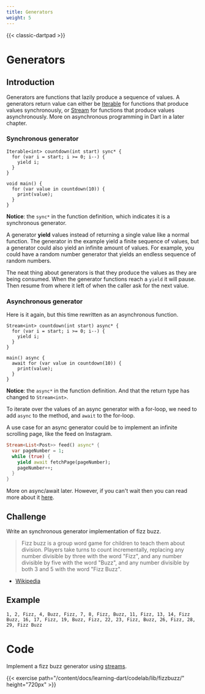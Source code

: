 ```yaml
---
title: Generators
weight: 5
---
```


{{< classic-dartpad >}}

# Generators

## Introduction

Generators are functions that lazily produce a sequence of values.
A generators return value can either be
[Iterable](https://api.dart.dev/dart-core/Iterable-class.html) for functions
that produce values synchronously, or
[Stream](https://api.dart.dev/dart-async/Stream-class.html) for functions that
produce values asynchronously.
More on asynchronous programming in Dart in a later chapter.

### Synchronous generator

```run-dartpad:theme-dark:mode-dart:width-100%:height-300px
Iterable<int> countdown(int start) sync* {
  for (var i = start; i >= 0; i--) {
    yield i;
  }
}

void main() {
  for (var value in countdown(10)) {
    print(value);
  }
}
```

**Notice**: the `sync*` in the function definition, which indicates it is a
synchronous generator.

A generator **yield** values instead of returning a single value like a normal
function.
The generator in the example yield a finite sequence of values, but a generator could also yield an infinite amount of values.
For example, you could have a random number generator that yields an endless
sequence of random numbers.

The neat thing about generators is that they produce the values as they are
being consumed.
When the generator functions reach a `yield` it will pause.
Then resume from where it left of when the caller ask for the next value.

### Asynchronous generator

Here is it again, but this time rewritten as an asynchronous function.

```run-dartpad:theme-dark:mode-dart:width-100%:height-300px
Stream<int> countdown(int start) async* {
  for (var i = start; i >= 0; i--) {
    yield i;
  }
}

main() async {
  await for (var value in countdown(10)) {
    print(value);
  }
}
```

**Notice**: the `async*` in the function definition.
And that the return type has changed to `Stream<int>`.

To iterate over the values of an async generator with a for-loop, we need to
add `async` to the method, and `await` to the for-loop.

A use case for an async generator could be to implement an infinite scrolling
page, like the feed on Instagram.

```dart
Stream<List<Post>> feed() async* {
  var pageNumber = 1;
  while (true) {
    yield await fetchPage(pageNumber);
    pageNumber++;
  }
}
```

More on async/await later.
However, if you can't wait then you can read more about it
[here](https://dart.dev/libraries/async/async-await).

## Challenge

Write an synchronous generator implementation of fizz buzz.

> Fizz buzz is a group word game for children to teach them about division.
> Players take turns to count incrementally, replacing any number divisible by
> three with the word "Fizz", and any number divisible by five with the word
> "Buzz", and any number divisible by both 3 and 5 with the word "Fizz Buzz".

- [Wikipedia](https://en.wikipedia.org/wiki/Fizz_buzz)

## Example

`1, 2, Fizz, 4, Buzz, Fizz, 7, 8, Fizz, Buzz, 11, Fizz, 13, 14, Fizz Buzz, 16, 17, Fizz, 19, Buzz, Fizz, 22, 23, Fizz, Buzz, 26, Fizz, 28, 29, Fizz Buzz`

# Code

Implement a fizz buzz generator using
[streams](https://dart.dev/articles/libraries/creating-streams).

{{< exercise path="/content/docs/learning-dart/codelab/lib/fizzbuzz/" height="720px" >}}
